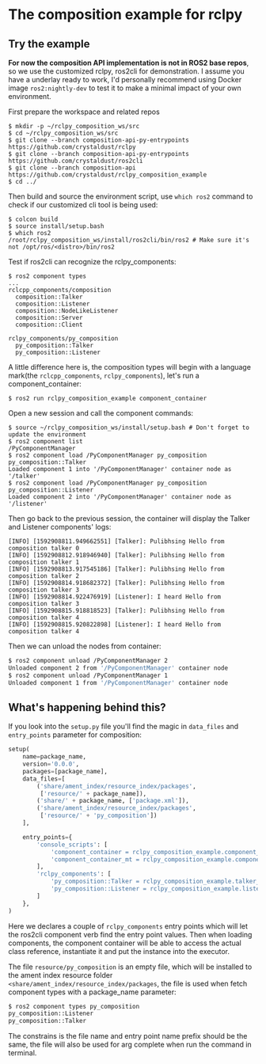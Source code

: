 # The composition example for rclpy



## Try the example

**For now the  composition API implementation is not in ROS2 base repos**, so we use the customized rclpy, ros2cli for demonstration. I assume you have a underlay ready to work, I'd personally recommend using Docker image `ros2:nightly-dev` to test it to make a minimal impact of your own environment.

First prepare the workspace and related repos

```shell
$ mkdir -p ~/rclpy_composition_ws/src
$ cd ~/rclpy_composition_ws/src
$ git clone --branch composition-api-py-entrypoints https://github.com/crystaldust/rclpy
$ git clone --branch composition-api-py-entrypoints https://github.com/crystaldust/ros2cli
$ git clone --branch composition-api https://github.com/crystaldust/rclpy_composition_example
$ cd ../
```

Then build and source the environment script, use `which ros2` command to check if our customized cli tool is being used:

```shell
$ colcon build
$ source install/setup.bash
$ which ros2
/root/rclpy_composition_ws/install/ros2cli/bin/ros2 # Make sure it's not /opt/ros/<distro>/bin/ros2
```

Test if ros2cli can recognize the rclpy_components:

```shell
$ ros2 component types
...
rclcpp_components/composition
  composition::Talker
  composition::Listener
  composition::NodeLikeListener
  composition::Server
  composition::Client

rclpy_components/py_composition
  py_composition::Talker
  py_composition::Listener
```

A little difference here is, the composition types will begin with a language mark(the `rclcpp_components`, `rclpy_components`), let's run a component_container:

```shell
$ ros2 run rclpy_composition_example component_container
```

Open a new session and call the component commands:

```shell
$ source ~/rclpy_composition_ws/install/setup.bash # Don't forget to update the environment
$ ros2 component list
/PyComponentManager
$ ros2 component load /PyComponentManager py_composition py_composition::Talker
Loaded component 1 into '/PyComponentManager' container node as '/talker'
$ ros2 component load /PyComponentManager py_composition py_composition::Listener
Loaded component 2 into '/PyComponentManager' container node as '/listener'

```

Then go back to the previous session, the container will display the Talker and Listener components' logs:

```shell
[INFO] [1592908811.949662551] [Talker]: Pulibhsing Hello from composition talker 0 
[INFO] [1592908812.918946940] [Talker]: Pulibhsing Hello from composition talker 1 
[INFO] [1592908813.917545186] [Talker]: Pulibhsing Hello from composition talker 2 
[INFO] [1592908814.918682372] [Talker]: Pulibhsing Hello from composition talker 3 
[INFO] [1592908814.922476919] [Listener]: I heard Hello from composition talker 3 
[INFO] [1592908815.918818523] [Talker]: Pulibhsing Hello from composition talker 4 
[INFO] [1592908815.920822898] [Listener]: I heard Hello from composition talker 4
```

Then we can unload the nodes from container:

```bash
$ ros2 component unload /PyComponentManager 2
Unloaded component 2 from '/PyComponentManager' container node
$ ros2 component unload /PyComponentManager 1
Unloaded component 1 from '/PyComponentManager' container node
```



## What's happening behind this?

If you look into the `setup.py` file you'll find the magic in `data_files` and `entry_points` parameter for composition:

```python
setup(
    name=package_name,
    version='0.0.0',
    packages=[package_name],
	data_files=[
        ('share/ament_index/resource_index/packages',
         ['resource/' + package_name]),
        ('share/' + package_name, ['package.xml']),
        ('share/ament_index/resource_index/packages',
         ['resource/' + 'py_composition'])
    ],

	entry_points={
        'console_scripts': [
            'component_container = rclpy_composition_example.component_container:main',
            'component_container_mt = rclpy_composition_example.component_container_mt:main',
        ],
        'rclpy_components': [
            'py_composition::Talker = rclpy_composition_example.talker_component:Talker',
            'py_composition::Listener = rclpy_composition_example.listener_component:Listener',
        ]
    },
)
```

Here we declares a couple of `rclpy_components` entry points which will let the ros2cli component verb find the entry point values. Then when loading components, the component container will be able to access the actual class reference, instantiate it and put the instance into the executor.

The file `resource/py_composition` is an empty file, which will be installed to the ament index resource folder `<share/ament_index/resource_index/packages`, the file is used when fetch component types with a package_name parameter:

```bash
$ ros2 component types py_composition
py_composition::Listener
py_composition::Talker
```

The constrains is the file name and entry point name prefix should be the same, the file will also be used for arg complete when run the command in terminal.